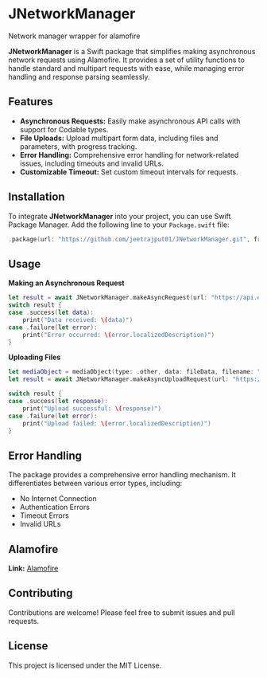 # JNetworkManager
Network manager wrapper for alamofire

**JNetworkManager** is a Swift package that simplifies making asynchronous network requests using Alamofire. It provides a set of utility functions to handle standard and multipart requests with ease, while managing error handling and response parsing seamlessly.

## Features
- **Asynchronous Requests:** Easily make asynchronous API calls with support for Codable types.
- **File Uploads:** Upload multipart form data, including files and parameters, with progress tracking.
- **Error Handling:** Comprehensive error handling for network-related issues, including timeouts and invalid URLs.
- **Customizable Timeout:** Set custom timeout intervals for requests.

## Installation
To integrate **JNetworkManager** into your project, you can use Swift Package Manager. Add the following line to your  `Package.swift` file:
```swift
.package(url: "https://github.com/jeetrajput01/JNetworkManager.git", from: "1.0.0")
```

## Usage
**Making an Asynchronous Request**
```swift
let result = await JNetworkManager.makeAsyncRequest(url: "https://api.example.com/data", method: .get)
switch result {
case .success(let data):
    print("Data received: \(data)")
case .failure(let error):
    print("Error occurred: \(error.localizedDescription)")
}
```
**Uploading Files**
```swift
let mediaObject = mediaObject(type: .other, data: fileData, filename: "file.txt", mimeType: "text/plain")
let result = await JNetworkManager.makeAsyncUploadRequest(url: "https://api.example.com/upload", method: .post, parameter: ["key": "value"], mediaObj: ["file": mediaObject])

switch result {
case .success(let response):
    print("Upload successful: \(response)")
case .failure(let error):
    print("Upload failed: \(error.localizedDescription)")
}
```

## Error Handling
The package provides a comprehensive error handling mechanism. It differentiates between various error types, including:
- No Internet Connection
- Authentication Errors
- Timeout Errors
- Invalid URLs

## Alamofire
**Link:** [Alamofire](https://github.com/Alamofire/Alamofire)

## Contributing
Contributions are welcome! Please feel free to submit issues and pull requests.

## License
This project is licensed under the MIT License.

